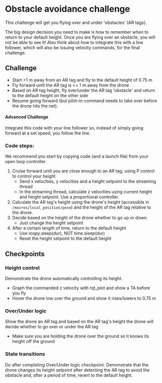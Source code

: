 # Obstacle avoidance challenge
This challenge will get you flying over and under 'obstacles' (AR tags).

The big design decision you need to make is how to remember when to return to your default height. Once you are flying over an obstacle, you will not be able to see it! Also think about how to integrate this with a line follower, which will also be issuing velocity commands, for the final challenge.

## Challenge
 - Start >1 m away from an AR tag and fly to the default height of 0.75 m
 - Fly forward until the AR tag is <= 1 m away from the drone
 - Based on AR tag height, fly over/under the AR tag 'obstacle' and return to the default height on the other side
 - Resume going forward (but pilot-in-command needs to take over before the drone hits the net).

#### Advanced Challenge
Integrate this code with your line follower so, instead of simply going forward at a set speed, you follow the line.

### Code steps:
We recommend you start by copying code (and a launch file) from your open loop controller.

 1. Cruise forward until you are close enough to an AR tag, using P control to control your height
    * Send x velocities, y velocities and a height setpoint to the streaming thread
    * In the streaming thread, calculate z velocities using current height and height setpoint. Use a proportional controller.
 2. Calculate the AR tag's height using the drone's height (accessible in `/mavros/local_position/pose`) and the height of the AR tag relative to the drone.
 3. Decide based on the height of the drone whether to go up or down.
    * Just change the height setpoint
 4. After a certain length of time, return to the default height
    * Use rospy.sleep(dur), NOT time.sleep(dur)
    * Reset the height setpoint to the default height

## Checkpoints

### Height control
Demonstrate the drone automatically controlling its height.
 * Graph the commanded z velocity with rqt_plot and show a TA before you fly
 * Hover the drone low over the ground and show it rises/lowers to 0.75 m
### Over/Under logic
Show the drone an AR tag and based on the AR tag's height the drone will decide whether to go over or under the AR tag
 * Make sure you are holding the drone over the ground so it knows its height off the ground
### State transitions
Do after completing Over/Under logic checkpoint. Demonstrate that the drone changes its height setpoint after detecting the AR tag to avoid the obstacle and, after a period of time, revert to the default height.
